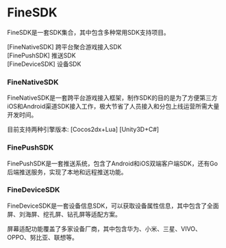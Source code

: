 # FineSDK

FineSDK是一套SDK集合，其中包含多种常用SDK支持项目。

[FineNativeSDK] 跨平台聚合游戏接入SDK  
[FinePushSDK] 推送SDK  
[FineDeviceSDK] 设备SDK  


### FineNativeSDK

FineNativeSDK是一套跨平台游戏接入框架，制作SDK的目的是为了方便第三方iOS和Android渠道SDK接入工作，极大节省了人员接入和分包上线运营所需大量开发时间。

目前支持两种引擎版本: [Cocos2dx+Lua] [Unity3D+C#]


### FinePushSDK

FinePushSDK是一套推送系统，包含了Android和iOS双端客户端SDK，还有Go后端推送服务，实现了本地和远程推送功能。


### FineDeviceSDK

FineDeviceSDK是一套设备信息SDK，可以获取设备属性信息，其中包含了全面屏、刘海屏、挖孔屏、钻孔屏等适配方案。

屏幕适配功能覆盖了多家设备厂商，其中包含华为、小米、三星、VIVO、OPPO、努比亚、联想等。